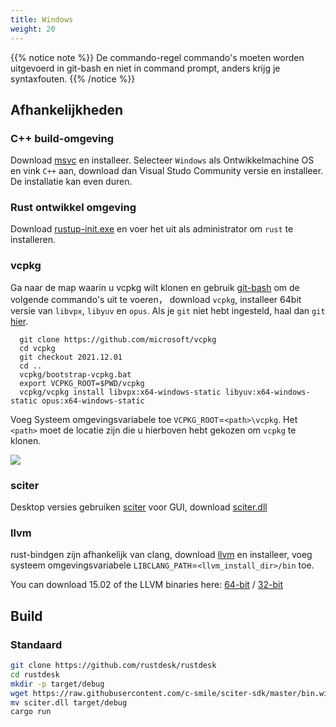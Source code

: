 ```yaml
---
title: Windows
weight: 20
---
```


{{% notice note %}}
De commando-regel commando's moeten worden uitgevoerd in git-bash en niet in command prompt, anders krijg je syntaxfouten.
{{% /notice %}}

## Afhankelijkheden

### C++ build-omgeving

Download [msvc](https://visualstudio.microsoft.com/) en installeer.
Selecteer `Windows` als Ontwikkelmachine OS en vink `C++` aan, download dan Visual Studo Community versie en installeer. De installatie kan even duren.

### Rust ontwikkel omgeving
Download [rustup-init.exe](https://static.rust-lang.org/rustup/dist/x86_64-pc-windows-msvc/rustup-init.exe) en voer het uit als administrator om `rust` te installeren.

### vcpkg

Ga naar de map waarin u vcpkg wilt klonen en gebruik [git-bash](https://git-scm.com/download/win) om de volgende commando's uit te voeren， download `vcpkg`, installeer 64bit versie van `libvpx`, `libyuv` en `opus`.
Als je `git` niet hebt ingesteld, haal dan `git` [hier](https://git-scm.com/download/win).

```shell
  git clone https://github.com/microsoft/vcpkg
  cd vcpkg
  git checkout 2021.12.01
  cd ..
  vcpkg/bootstrap-vcpkg.bat
  export VCPKG_ROOT=$PWD/vcpkg
  vcpkg/vcpkg install libvpx:x64-windows-static libyuv:x64-windows-static opus:x64-windows-static
```

Voeg Systeem omgevingsvariabele toe `VCPKG_ROOT`=`<path>\vcpkg`. Het `<path>` moet de locatie zijn die u hierboven hebt gekozen om `vcpkg` te klonen.

![](/docs/en/dev/build/windows/images/env-nl.png)

### sciter

Desktop versies gebruiken [sciter](https://sciter.com/) voor GUI, download [sciter.dll](https://raw.githubusercontent.com/c-smile/sciter-sdk/master/bin.win/x64/sciter.dll)

### llvm

rust-bindgen zijn afhankelijk van clang, download [llvm](https://github.com/llvm/llvm-project/releases) en installeer, voeg systeem omgevingsvariabele `LIBCLANG_PATH`=`<llvm_install_dir>/bin` toe.

You can download 15.02 of the LLVM binaries here: [64-bit](https://github.com/llvm/llvm-project/releases/download/llvmorg-15.0.2/LLVM-15.0.2-win64.exe) / [32-bit](https://github.com/llvm/llvm-project/releases/download/llvmorg-15.0.2/LLVM-15.0.2-win32.exe)


## Build

### Standaard

```sh
git clone https://github.com/rustdesk/rustdesk
cd rustdesk
mkdir -p target/debug
wget https://raw.githubusercontent.com/c-smile/sciter-sdk/master/bin.win/x64/sciter.dll
mv sciter.dll target/debug
cargo run
```
